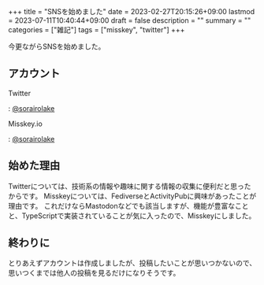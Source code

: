 +++
title = "SNSを始めました"
date = 2023-02-27T20:15:26+09:00
lastmod = 2023-07-11T10:40:44+09:00
draft = false
description = ""
summary = ""
categories = ["雑記"]
tags = ["misskey", "twitter"]
+++

今更ながらSNSを始めました。

## アカウント

Twitter

: [@sorairolake](https://twitter.com/sorairolake)

Misskey.io

: [@sorairolake](https://misskey.io/@sorairolake)

## 始めた理由

Twitterについては、技術系の情報や趣味に関する情報の収集に便利だと思ったからです。
Misskeyについては、FediverseとActivityPubに興味があったことが理由です。
これだけならMastodonなどでも該当しますが、機能が豊富なことと、TypeScriptで実装されていることが気に入ったので、Misskeyにしました。

## 終わりに

とりあえずアカウントは作成しましたが、投稿したいことが思いつかないので、思いつくまでは他人の投稿を見るだけになりそうです。
